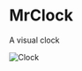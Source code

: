 # MrClock
A visual clock

![Clock](https://user-images.githubusercontent.com/46773404/124514549-24f60a00-dd92-11eb-9be3-6bd61f142605.JPG)
